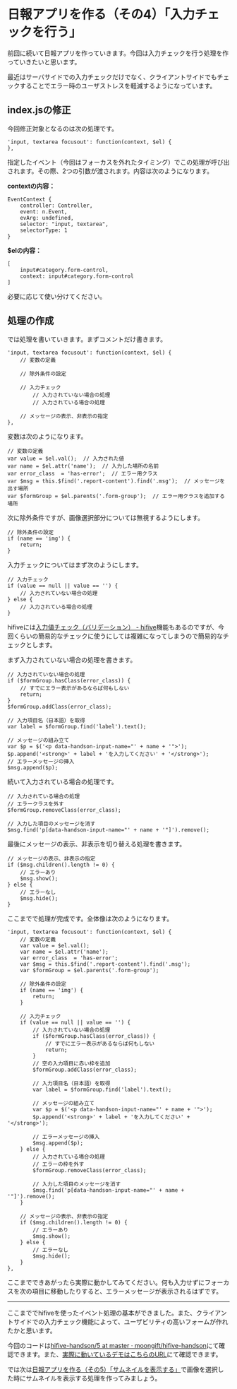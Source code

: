# 日報アプリを作る（その4）「入力チェックを行う」

前回に続いて日報アプリを作っていきます。今回は入力チェックを行う処理を作っていきたいと思います。

最近はサーバサイドでの入力チェックだけでなく、クライアントサイドでもチェックすることでエラー時のユーザストレスを軽減するようになっています。

## index.jsの修正

今回修正対象となるのは次の処理です。

```
'input, textarea focusout': function(context, $el) {
},
```

指定したイベント（今回はフォーカスを外れたタイミング）でこの処理が呼び出されます。その際、2つの引数が渡されます。内容は次のようになります。

**contextの内容：**

```
EventContext {
	controller: Controller, 
	event: n.Event, 
	evArg: undefined, 
	selector: "input, textarea", 
	selectorType: 1
}
```

**$elの内容：**

```
[
	input#category.form-control, 
	context: input#category.form-control
]
```

必要に応じて使い分けてください。

## 処理の作成

では処理を書いていきます。まずコメントだけ書きます。

```
'input, textarea focusout': function(context, $el) {
	// 変数の定義

	// 除外条件の設定

	// 入力チェック
		// 入力されていない場合の処理
		// 入力されている場合の処理

	// メッセージの表示、非表示の指定
},
```

変数は次のようになります。

```
// 変数の定義
var value = $el.val();  // 入力された値
var name = $el.attr('name');  // 入力した場所の名前
var error_class  = 'has-error';  // エラー用クラス
var $msg = this.$find('.report-content').find('.msg');  // メッセージを出す場所
var $formGroup = $el.parents('.form-group');  // エラー用クラスを追加する場所
```

次に除外条件ですが、画像選択部分については無視するようにします。

```
// 除外条件の設定
if (name == 'img') {
	return;
}
```

入力チェックについてはまず次のようにします。

```
// 入力チェック
if (value == null || value == '') {
	// 入力されていない場合の処理
} else {
	// 入力されている場合の処理
}
```

hifiveには[入力値チェック（バリデーション） - hifive](http://www.htmlhifive.com/conts/web/view/reference/validator)機能もあるのですが、今回くらいの簡易的なチェックに使うにしては複雑になってしまうので簡易的なチェックとします。

まず入力されていない場合の処理を書きます。

```
// 入力されていない場合の処理
if ($formGroup.hasClass(error_class)) {
	// すでにエラー表示があるならば何もしない
	return;
}
$formGroup.addClass(error_class);

// 入力項目名（日本語）を取得
var label = $formGroup.find('label').text();

// メッセージの組み立て
var $p = $('<p data-handson-input-name="' + name + '">');
$p.append('<strong>' + label + 'を入力してください' + '</strong>');
// エラーメッセージの挿入
$msg.append($p);
```

続いて入力されている場合の処理です。

```
// 入力されている場合の処理
// エラークラスを外す
$formGroup.removeClass(error_class);

// 入力した項目のメッセージを消す
$msg.find('p[data-handson-input-name="' + name + '"]').remove();
```

最後にメッセージの表示、非表示を切り替える処理を書きます。

```
// メッセージの表示、非表示の指定
if ($msg.children().length != 0) {
	// エラーあり
	$msg.show();
} else {
	// エラーなし
	$msg.hide();
}
```

ここまでで処理が完成です。全体像は次のようになります。

```
'input, textarea focusout': function(context, $el) {
	// 変数の定義
	var value = $el.val();
	var name = $el.attr('name');
	var error_class  = 'has-error';
	var $msg = this.$find('.report-content').find('.msg');
	var $formGroup = $el.parents('.form-group');
	
	// 除外条件の設定
	if (name == 'img') {
		return;
	}
	
	// 入力チェック
	if (value == null || value == '') {
		// 入力されていない場合の処理
		if ($formGroup.hasClass(error_class)) {
			// すでにエラー表示があるならば何もしない
			return;
		}
		// 空の入力項目に赤い枠を追加
		$formGroup.addClass(error_class);
		
		// 入力項目名（日本語）を取得
		var label = $formGroup.find('label').text();
		
		// メッセージの組み立て
		var $p = $('<p data-handson-input-name="' + name + '">');
		$p.append('<strong>' + label + 'を入力してください' + '</strong>');
		
		// エラーメッセージの挿入
		$msg.append($p);
	} else {
		// 入力されている場合の処理
		// エラーの枠を外す
		$formGroup.removeClass(error_class);
		
		// 入力した項目のメッセージを消す
		$msg.find('p[data-handson-input-name="' + name + '"]').remove();
	}
	
	// メッセージの表示、非表示の指定
	if ($msg.children().length != 0) {
		// エラーあり
		$msg.show();
	} else {
		// エラーなし
		$msg.hide();
	}
},
```

ここまでできあがったら実際に動かしてみてください。何も入力せずにフォーカスを次の項目に移動したりすると、エラーメッセージが表示されるはずです。

----

ここまででhifiveを使ったイベント処理の基本ができました。また、クライアントサイドでの入力チェック機能によって、ユーザビリティの高いフォームが作れたかと思います。

今回のコードは[hifive-handson/5 at master · moongift/hifive-handson](https://github.com/moongift/hifive-handson/tree/master/5)にて確認できます。また、[実際に動いているデモはこちらのURL](https://moongift.github.io/hifive-handson/5/)にて確認できます。

では次は[日報アプリを作る（その5）「サムネイルを表示する」](6.md)で画像を選択した時にサムネイルを表示する処理を作ってみましょう。


